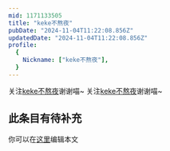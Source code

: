 ```yaml
---
mid: 1171133505
title: "keke不熬夜"
pubDate: "2024-11-04T11:22:08.856Z"
updatedDate: "2024-11-04T11:22:08.856Z"
profile:
  {
    Nickname: ["keke不熬夜"],
  }
---
```


关注[keke不熬夜](https://space.bilibili.com/1171133505)谢谢喵~ 关注[keke不熬夜](https://space.bilibili.com/1171133505)谢谢喵~

## 此条目有待补充
你可以在[这里](https://github.com/Yuhanawa/VTuber.ICU/edit/master/src/content/v/keke不熬夜/index.md)编辑本文

